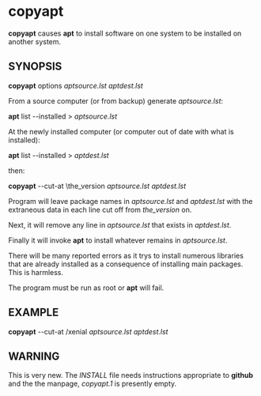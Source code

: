 # copyapt

**copyapt** causes **apt** to install software on one system to be
installed on another system.



## SYNOPSIS

**copyapt** options *aptsource.lst* *aptdest.lst*

From a source computer (or from backup) generate *aptsource.lst*:

**apt** list --installed > *aptsource.lst*

At the newly installed computer (or computer out of date with
what is installed):

**apt** list --installed > *aptdest.lst*

then:

**copyapt** --cut-at \the_version *aptsource.lst* *aptdest.lst*

Program will leave package names in *aptsource.lst* and *aptdest.lst*
with the extraneous data in each line cut off from *the_version* on.

Next, it will remove any line in *aptsource.lst* that exists in
*aptdest.lst*.

Finally it will invoke **apt** to install whatever remains in
*aptsource.lst*.

There will be many reported errors as it trys to install numerous
libraries that are already installed as a consequence of installing
main packages. This is harmless.

The program must be run as root or **apt** will fail.

## EXAMPLE
**copyapt** --cut-at /xenial *aptsource.lst* *aptdest.lst*

## WARNING
This is very new. The *INSTALL* file needs instructions appropriate to
**github** and the the manpage, *copyapt.1* is presently empty.
